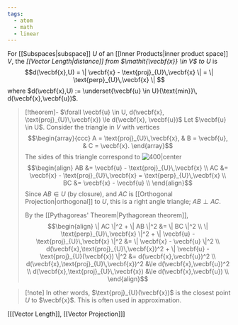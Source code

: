 ```yaml
---
tags:
  - atom
  - math
  - linear
---
```

For [[Subspaces|subspace]] $U$ of an [[Inner Products|inner product space]] $V$, the *[[Vector Length|distance]] from $\mathit{\vecbf{x}} \in V$ to $\mathit{U}$* is
$$d(\vecbf{x},U) = \| \vecbf{x} - \text{proj}_{U}\,\vecbf{x} \| = \| \text{perp}_{U}\,\vecbf{x} \| $$
where $d(\vecbf{x},U) := \underset{\vecbf{u} \in U}{\text{min}}\, d(\vecbf{x},\vecbf{u})$.

> [!theorem]- $\forall \vecbf{u} \in U, d(\vecbf{x}, \text{proj}_{U}\,\vecbf{x}) \le d(\vecbf{x}, \vecbf{u})$
> Let $\vecbf{u} \in U$. Consider the triangle in $V$ with vertices $$\begin{array}{ccc} A = \text{proj}_{U}\,\vecbf{x}, & B = \vecbf{u}, & C = \vecbf{x}.
> \end{array}$$
> The sides of this triangle correspond to
> ![400|center](distance-to-subspace.excalidraw)
> $$\begin{align}
> 	AB &= \vecbf{u} - \text{proj}_{U}\,\vecbf{x} \\
> 	AC &= \vecbf{x} - \text{proj}_{U}\,\vecbf{x} = \text{perp}_{U}\,\vecbf{x} \\
> 	BC &= \vecbf{x} - \vecbf{u} \\
> \end{align}$$
Since $AB \in U$ (by closure), and $AC$ is [[Orthogonal Projection|orthogonal]] to $U$, this is a right angle triangle; $AB \perp AC$.
> 
> By the [[Pythagoreas' Theorem|Pythagorean theorem]],
> $$\begin{align}
> 	\| AC \|^2 + \| AB \|^2 &= \| BC \|^2 \\
> 	\| \text{perp}_{U}\,\vecbf{x} \|^2 + \| \vecbf{u} - \text{proj}_{U}\,\vecbf{x} \|^2 &= \| \vecbf{x} - \vecbf{u} \|^2 \\
> 	d(\vecbf{x},\text{proj}_{U}\,\vecbf{x})^2 + \| \vecbf{u} - \text{proj}_{U}(\vecbf{x}) \|^2 &= d(\vecbf{x},\vecbf{u})^2 \\
> 	d(\vecbf{x},\text{proj}_{U}\,\vecbf{x})^2 &\le d(\vecbf{x},\vecbf{u})^2 \\
> 	d(\vecbf{x},\text{proj}_{U}\,\vecbf{x}) &\le d(\vecbf{x},\vecbf{u}) \\
> \end{align}$$

> [!note] In other words, $\text{proj}_{U}(\vecbf{x})$ is the closest point $U$ to $\vecbf{x}$. This is often used in approximation.

\[[[Vector Length]], [[Vector Projection]]\]